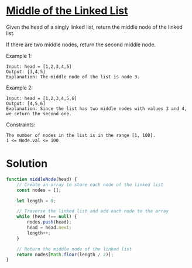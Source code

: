 # [Middle of the Linked List](https://leetcode.com/problems/middle-of-the-linked-list/description/)


Given the head of a singly linked list, return the middle node of the linked list.

If there are two middle nodes, return the second middle node.

 

Example 1:

```
Input: head = [1,2,3,4,5]
Output: [3,4,5]
Explanation: The middle node of the list is node 3.
```
Example 2:

```
Input: head = [1,2,3,4,5,6]
Output: [4,5,6]
Explanation: Since the list has two middle nodes with values 3 and 4, we return the second one.
 ```

Constraints:

```
The number of nodes in the list is in the range [1, 100].
1 <= Node.val <= 100
```


# Solution

```javascript
function middleNode(head) {
    // Create an array to store each node of the linked list
    const nodes = [];

    let length = 0;

    // Traverse the linked list and add each node to the array
    while (head !== null) {
        nodes.push(head);
        head = head.next;
        length++;
    }

    // Return the middle node of the linked list
    return nodes[Math.floor(length / 2)];
}
```
